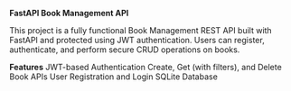 **FastAPI Book Management API**

This project is a fully functional Book Management REST API built with FastAPI and protected using JWT authentication. Users can register, authenticate, and perform secure CRUD operations on books.


  **Features**
JWT-based Authentication
Create, Get (with filters), and Delete Book APIs
User Registration and Login
SQLite Database 

